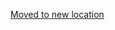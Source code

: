 [Moved to new location](https://github.com/DataTalksClub/machine-learning-zoomcamp/blob/master/04-evaluation/02-accuracy.md)